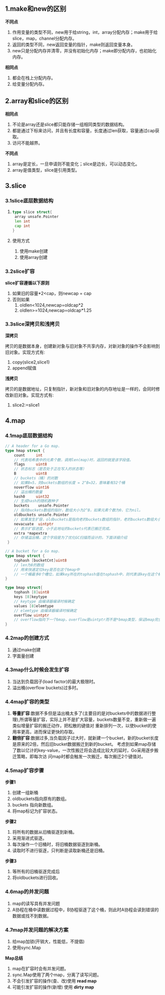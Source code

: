 ## 1.make和new的区别

**不同点**

1. 作用变量的类型不同，new用于给string，int，array分配内存；make用于给slice，map，channel分配内存。
2. 返回的类型不同，new返回变量的指针，make则返回变量本身。
3. new只是分配内存并清零，并没有初始化内存；make即分配内存，也初始化内存。

**相同点**

1. 都会在栈上分配内存。
2. 给变量分配内存。

## 2.array和slice的区别

**相同点**

1. 不论是array还是slice都只能存储一组相同类型的数据结构。
2. 都是通过下标来访问，并且有长度和容量，长度通过len获取，容量通过cap获取。
3. 访问不能越界。

**不同点**

1. array是定长，一旦申请则不能变化；slice是边长，可以动态变化。
2. array是值类型，slice是引用类型。

## 3.slice

### 3.1slice底层数据结构

1. ~~~go
   type slice struct{
   	array unsafe.Pointer
   	len int
   	cap int
   }
   ~~~

2. 使用方式

   1. 使用make创建
   2. 使用array创建
### 3.2slice扩容

**slice扩容遵循以下原则**

1. 如果旧的容量*2<cap，则newcap = cap
2. 否则如果
   1. oldlen<1024,newcap=oldcap*2
   2. oldlen>=1024,newcap=oldcap*1.25

### 3.3slice深拷贝和浅拷贝

**深拷贝**

拷贝的是数据本身，创建新对象与旧对象不共享内存，对新对象的操作不会影响到旧对象。实现方式有:

1. copy(slice2,slice1)
2. append赋值

**浅拷贝**

拷贝的是数据地址，只复制指针，新对象和旧对象的内存地址是一样的，会同时修改新旧对象。实现方式有:

1. slice2:=slice1

## 4.map

### 4.1map底层数据结构

~~~go
// A header for a Go map.
type hmap struct {
    count     int 
    // 代表哈希表中的元素个数，调用len(map)时，返回的就是该字段值。
    flags     uint8 
    // 状态标志（是否处于正在写入的状态等）
    B         uint8  
    // buckets（桶）的对数
    // 如果B=5，则buckets数组的长度 = 2^B=32，意味着有32个桶
    noverflow uint16 
    // 溢出桶的数量
    hash0     uint32 
    // 生成hash的随机数种子
    buckets    unsafe.Pointer 
    // 指向buckets数组的指针，数组大小为2^B，如果元素个数为0，它为nil。
    oldbuckets unsafe.Pointer 
    // 如果发生扩容，oldbuckets是指向老的buckets数组的指针，老的buckets数组大小是新的buckets的1/2;非扩容状态下，它为nil。
    nevacuate  uintptr        
    // 表示扩容进度，小于此地址的buckets代表已搬迁完成。
    extra *mapextra 
    // 存储溢出桶，这个字段是为了优化GC扫描而设计的，下面详细介绍
 }

~~~

~~~go
// A bucket for a Go map.
type bmap struct {
    tophash [bucketCnt]uint8        
    // len为8的数组
    // 用来快速定位key是否在这个bmap中
    // 一个桶最多8个槽位，如果key所在的tophash值在tophash中，则代表该key在这个桶中
}

~~~

~~~go
type bmap struct{
    tophash [8]uint8
    keys [8]keytype 
    // keytype 由编译器编译时候确定
    values [8]elemtype 
    // elemtype 由编译器编译时候确定
    overflow uintptr 
    // overflow指向下一个bmap，overflow是uintptr而不是*bmap类型，保证bmap完全不含指针，是为了减少gc，溢出桶存储到extra字段中
}
~~~

### 4.2map的创建方式

1. 通过make创建
2. 字面量创建

### 4.3map什么时候会发生扩容

1. 当达到负载因子(load factor)的最大极限时。
2. 溢出桶(overflow buckets)过多时。

### 4.4map扩容的类型

1. **等量扩容**:数据不多但是溢出桶太多了(主要目的是对buckets中的数据进行整理),所谓等量扩容，实际上并不是扩大容量，buckets数量不变，重新做一遍类似增量扩容的搬迁动作，把松散的键值对 重新排列一次，以使bucket的使用率更高，进而保证更快的存取。
2. **翻倍扩容**:数据过多,当负载因子过大时，就新建一个bucket，新的bucket长度是原来的2倍，然后旧bucket数据搬迁到新的bucket。 考虑到如果map存储了数以亿计的key-value，一次性搬迁将会造成比较大的延时，Go采用逐步搬迁策略，即每次访 问map时都会触发一次搬迁，每次搬迁2个键值对。

### 4.5map扩容步骤

**步骤1**

1. 创建一组新桶
2. oldbuckets指向原有的数组。
3. buckets 指向新数组。
4. 将map标记为扩容状态。

**步骤2**

1. 将所有的数据从旧桶驱逐到新桶。
2. 采用渐进式驱逐。
3. 每次操作一个旧桶时，将旧桶数据驱逐到新桶。
4. 读取时不进行驱逐，只判断是读取新桶还是旧桶。

**步骤3**

1. 等所有的旧桶驱逐完成后
2. 将oldbuckets进行回收。

### 4.6map的并发问题

1. map的读写具有并发问题
2. A协程在桶中读数据过程中，B协程驱逐了这个桶，则此时A协程会读到错误的数据或找不到数据。

### 4.7map并发问题的解决方案

1. 给map加锁(开销大，性能低，不提倡)
2. 使用sync.Map

**Map总结**

1. map在扩容时会有并发问题。
2. sync.Map使用了两个map，分离了读写问题。
3. 不会引发扩容的操作(查、改)使用 **read map**
4. 可能引发扩容的操作(新增) 使用 **dirty map**

































